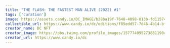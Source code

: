 ```yaml
---
title: "THE FLASH: THE FASTEST MAN ALIVE (2022) #1"
tags: ['curation']
image: https://assets.candy.io/DC_IMAGE/b28ba19f-7648-4098-813b-fd11574e7fb0/T2286200015001_sf_marketplace.jpg
collectible_url: https://www.candy.io/dc/editions/f85edd57-7d46-4b14-bf7a-af4eb1b61740
creator_name: DC NFT
creator_image: https://pbs.twimg.com/profile_images/1577740952738811904/SHk-wevN_400x400.jpg
creator_url: https://www.candy.io/dc
---
```



